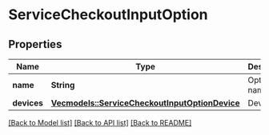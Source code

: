 # ServiceCheckoutInputOption

## Properties

Name | Type | Description | Notes
------------ | ------------- | ------------- | -------------
**name** | **String** | Option name. | 
**devices** | [**Vec<models::ServiceCheckoutInputOptionDevice>**](ServiceCheckoutInputOptionDevice.md) | Devices list. | 

[[Back to Model list]](../README.md#documentation-for-models) [[Back to API list]](../README.md#documentation-for-api-endpoints) [[Back to README]](../README.md)


